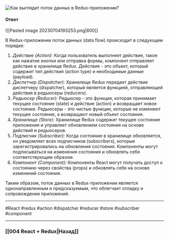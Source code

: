 ![Как выглядит поток данных в Redux-приложении?](https://youtu.be/HBSAjY-xh3k?t=706)

#### Ответ

![[Pasted image 20230704193253.png|600]]

В Redux-приложении поток данных (data flow) происходит в следующем порядке:

1. *Действие (Action):* Когда пользователь выполняет действие, такое как нажатие кнопки или отправка формы, компонент отправляет действие в хранилище Redux. Действие - это объект, который содержит тип действия (action type) и необходимые данные (payload).
2. *Диспетчер (Dispatcher):* Хранилище Redux передает действие диспетчеру (dispatcher), который является функцией, отправляющей действия в редьюсеры (reducers).
3. *Редьюсер (Reducer):* Редьюсер - это функция, которая принимает текущее состояние (state) и действие (action) и возвращает новое состояние. Редьюсеры - это чистые функции, которые не изменяют текущее состояние, а возвращают новый объект состояния.
4. *Хранилище (Store):* Хранилище Redux содержит текущее состояние приложения и управляет обновлением состояния на основе действий и редьюсеров.
5. *Подписчик (Subscriber):* Когда состояние в хранилище обновляется, он уведомляет всех подписчиков (subscribers), которые зарегистрировались на обновления состояния. Компоненты могут подписываться на изменения состояния и обновлять себя соответствующим образом.
6. *Компонент (Component):* Компоненты React могут получать доступ к состоянию через свойства (props) и обновлять себя на основе изменений состояния.

Таким образом, поток данных в Redux-приложении является однонаправленным и предсказуемым, что облегчает отладку и сопровождение приложений.

____
#React #redux #action #dispatcher #reducer #store #subscriber #component 

____

### [[004 React + Redux|Назад]]